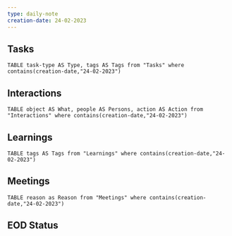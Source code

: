 ```yaml
---
type: daily-note
creation-date: 24-02-2023
---
```


## Tasks
```dataview
TABLE task-type AS Type, tags AS Tags from "Tasks" where contains(creation-date,"24-02-2023")
```

## Interactions
```dataview
TABLE object AS What, people AS Persons, action AS Action from "Interactions" where contains(creation-date,"24-02-2023") 
```

## Learnings 
```dataview
TABLE tags AS Tags from "Learnings" where contains(creation-date,"24-02-2023")
```


## Meetings
```dataview
TABLE reason as Reason from "Meetings" where contains(creation-date,"24-02-2023") 
```


## EOD Status
